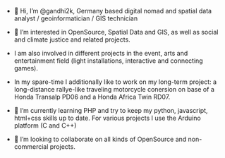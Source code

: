 - 👋 Hi, I’m @gandhi2k, Germany based digital nomad and spatial data analyst / geoinformatician / GIS technician

- 👀 I’m interested in OpenSource, Spatial Data and GIS, as well as social and climate justice and related projects.
- I am also involved in different projects in the event, arts and entertainment field (light installations, interactive and connecting games).
- In my spare-time I additionally like to work on my long-term project: a long-distance rallye-like traveling motorcycle conersion on base of a Honda Transalp PD06 and a Honda Africa Twin RD07.

- 🌱 I’m currently learning PHP and try to keep my python, javascript, html+css skills up to date. For various projects I use the Arduino platform (C and C++)

- 💞️ I’m looking to collaborate on all kinds of OpenSource  and non-commercial projects.


<!---
gandhi2k/gandhi2k is a ✨ special ✨ repository because its `README.md` (this file) appears on your GitHub profile.
You can click the Preview link to take a look at your changes.
--->
